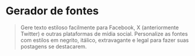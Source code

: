 # Gerador de fontes

> Gere texto estiloso facilmente para Facebook, X (anteriormente Twitter) e outras plataformas de mídia social. Personalize as fontes com estilos em negrito, itálico, extravagante e legal para fazer suas postagens se destacarem.
